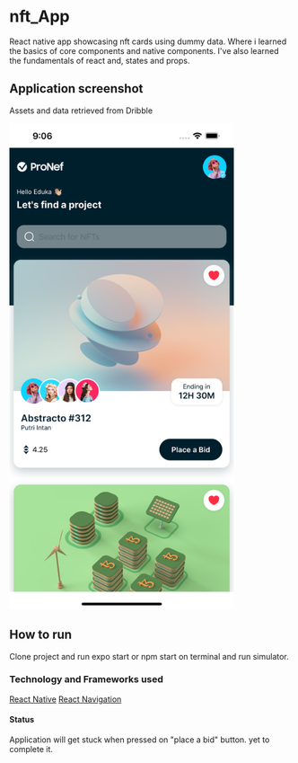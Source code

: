 # nft_App

React native app showcasing nft cards using dummy data. Where i learned the basics of core components and native components. I've also learned the 
fundamentals of react and, states and props. 

## Application screenshot

Assets and data retrieved from Dribble


<img src="https://github.com/Tsenguun132/nft_app/blob/master/nft_app_screenshot.png" width="400">


## How to run

Clone project and run expo start or npm start on terminal and run simulator.

### Technology and Frameworks used

[React Native](https://reactnative.dev)
[React Navigation](https://reactnavigation.org)


#### Status

Application will get stuck when pressed on "place a bid" button. yet to complete it.

